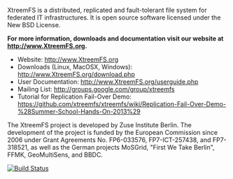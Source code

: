 XtreemFS is a distributed, replicated and fault-tolerant file system for federated IT infrastructures. It is open source software licensed under the New BSD License.

**For more information, downloads and documentation visit our website at http://www.XtreemFS.org.**

 * Website: http://www.XtreemFS.org
 * Downloads (Linux, MacOSX, Windows): http://www.XtreemFS.org/download.php
 * User Documentation: http://www.XtreemFS.org/userguide.php
 * Mailing List: http://groups.google.com/group/xtreemfs
 * Tutorial for Replication Fail-Over Demo: https://github.com/xtreemfs/xtreemfs/wiki/Replication-Fail-Over-Demo-%28Summer-School-Hands-On-2013%29

The XtreemFS project is developed by Zuse Institute Berlin. The development of the project is funded by the European Commission since 2006 under Grant Agreements No. FP6-033576, FP7-ICT-257438, and FP7-318521, as well as the German projects MoSGrid, "First We Take Berlin", FFMK, GeoMultiSens, and BBDC.

[![Build Status](https://travis-ci.org/xtreemfs/xtreemfs.svg?branch=master)](https://travis-ci.org/xtreemfs/xtreemfs)
